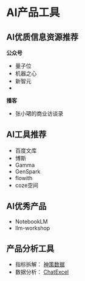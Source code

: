 # AI产品工具
## AI优质信息资源推荐
**公众号**
- 量子位
- 机器之心
- 新智元
- 
**播客**
- 张小珺的商业访谈录

## AI工具推荐
- 百度文库
- 博斯 
- Gamma
- GenSpark
- flowith
- coze空间

## AI优秀产品
- NotebookLM
- llm-workshop

## 产品分析工具
 - 指标拆解： [神策数据](https://www.sensorsdata.cn/target_disassembly.html) 
 - 数据分析： [ChatExcel](https://workspace.chatexcel.com/?excelPro=%7Bhash%7D%2FproSheet#/proSheet)
